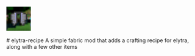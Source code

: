 <p align="left">
	<img src="./img/icon.png" width="64" height="64" alt="Mod Icon">
</p>
# elytra-recipe
A simple fabric mod that adds a crafting recipe for elytra, along with a few other items
